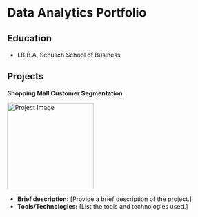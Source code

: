 # Data Analytics Portfolio

## Education
- I.B.B.A, Schulich School of Business

## Projects
**Shopping Mall Customer Segmentation**

<img src="[https://github.com/SanthoshPaval/Data-Analytics-Portfolio/blob/main/profile_pic.png](https://github.com/SanthoshPaval/Data-Analytics-Portfolio/blob/main/Beige%20Simple%20Photo%20Signature%20Twitter%20Profile%20Picture.png)" alt="Project Image" width="200"/>

   - **Brief description:** [Provide a brief description of the project.]
   - **Tools/Technologies:** [List the tools and technologies used.]
